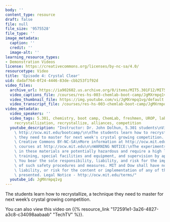 ```yaml
---
body: ''
content_type: resource
draft: false
file: null
file_size: '9575528'
file_type: ''
image_metadata:
  caption: ''
  credit: ''
  image-alt: ''
learning_resource_types:
- Demonstration Videos
license: https://creativecommons.org/licenses/by-nc-sa/4.0/
resourcetype: Video
title: 'Episode 4: Crystal Clear'
uid: dadaf764-0f24-4446-83de-cbb253f1f92d
video_files:
  archive_url: https://ia902602.us.archive.org/0/items/MIT5.301F12/MIT5_301F12_Ep04_Crystal_Clear_300k.mp4
  video_captions_file: /courses/res-hs-003-chemlab-boot-camp/JgMXrmpq1vg_captions.webvtt
  video_thumbnail_file: https://img.youtube.com/vi/JgMXrmpq1vg/default.jpg
  video_transcript_file: /courses/res-hs-003-chemlab-boot-camp/JgMXrmpq1vg_transcript.pdf
video_metadata:
  video_speakers: ''
  video_tags: 5.301, chemistry, boot camp, ChemLab, freshmen, UROP, lab, crystal,
    recrystallization, recrystallize, alliances, competition
  youtube_description: "Instructor: Dr. John Dolhun, 5.301 students\nView the series:\
    \ http://ocw.mit.edu/bootcamp/\n\nThe students learn how to recrystallize, a technique\
    \ they need to master for next week's crystal growing competition. \n\nLicense:\
    \ Creative Commons BY-NC-SA\nMore information at http://ocw.mit.edu/terms\nMore\
    \ courses at http://ocw.mit.edu\n\nWARNING NOTICE:\nThe experiments described\
    \ in these materials are potentially hazardous and require a high level of safety\
    \ training, special facilities and equipment, and supervision by appropriate individuals.\
    \ You bear the sole responsibility, liability, and risk for the implementation\
    \ of such safety procedures and measures. MIT and Dow shall have no responsibility,\
    \ liability, or risk for the content or implementation of any of the material\
    \ presented. Legal Notice - http://ocw.mit.edu/terms/"
  youtube_id: JgMXrmpq1vg
---
```

The students learn how to recrystallize, a technique they need to master for next week’s crystal growing competition.

You can also view this video on {{% resource_link "172591e1-3a26-4827-a3c8-c34098aabaab" "TechTV" %}}.